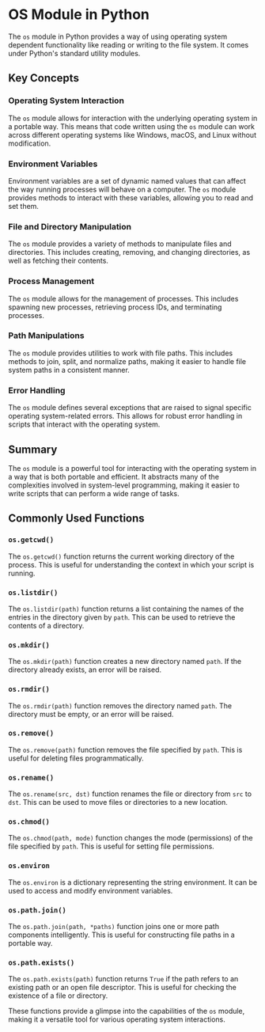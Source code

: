 # OS Module in Python

The `os` module in Python provides a way of using operating system dependent functionality like reading or writing to the file system. It comes under Python's standard utility modules.

## Key Concepts

### Operating System Interaction
The `os` module allows for interaction with the underlying operating system in a portable way. This means that code written using the `os` module can work across different operating systems like Windows, macOS, and Linux without modification.

### Environment Variables
Environment variables are a set of dynamic named values that can affect the way running processes will behave on a computer. The `os` module provides methods to interact with these variables, allowing you to read and set them.

### File and Directory Manipulation
The `os` module provides a variety of methods to manipulate files and directories. This includes creating, removing, and changing directories, as well as fetching their contents.

### Process Management
The `os` module allows for the management of processes. This includes spawning new processes, retrieving process IDs, and terminating processes.

### Path Manipulations
The `os` module provides utilities to work with file paths. This includes methods to join, split, and normalize paths, making it easier to handle file system paths in a consistent manner.

### Error Handling
The `os` module defines several exceptions that are raised to signal specific operating system-related errors. This allows for robust error handling in scripts that interact with the operating system.

## Summary
The `os` module is a powerful tool for interacting with the operating system in a way that is both portable and efficient. It abstracts many of the complexities involved in system-level programming, making it easier to write scripts that can perform a wide range of tasks.
## Commonly Used Functions

### `os.getcwd()`
The `os.getcwd()` function returns the current working directory of the process. This is useful for understanding the context in which your script is running.

### `os.listdir()`
The `os.listdir(path)` function returns a list containing the names of the entries in the directory given by `path`. This can be used to retrieve the contents of a directory.

### `os.mkdir()`
The `os.mkdir(path)` function creates a new directory named `path`. If the directory already exists, an error will be raised.

### `os.rmdir()`
The `os.rmdir(path)` function removes the directory named `path`. The directory must be empty, or an error will be raised.

### `os.remove()`
The `os.remove(path)` function removes the file specified by `path`. This is useful for deleting files programmatically.

### `os.rename()`
The `os.rename(src, dst)` function renames the file or directory from `src` to `dst`. This can be used to move files or directories to a new location.

### `os.chmod()`
The `os.chmod(path, mode)` function changes the mode (permissions) of the file specified by `path`. This is useful for setting file permissions.

### `os.environ`
The `os.environ` is a dictionary representing the string environment. It can be used to access and modify environment variables.

### `os.path.join()`
The `os.path.join(path, *paths)` function joins one or more path components intelligently. This is useful for constructing file paths in a portable way.

### `os.path.exists()`
The `os.path.exists(path)` function returns `True` if the path refers to an existing path or an open file descriptor. This is useful for checking the existence of a file or directory.

These functions provide a glimpse into the capabilities of the `os` module, making it a versatile tool for various operating system interactions.